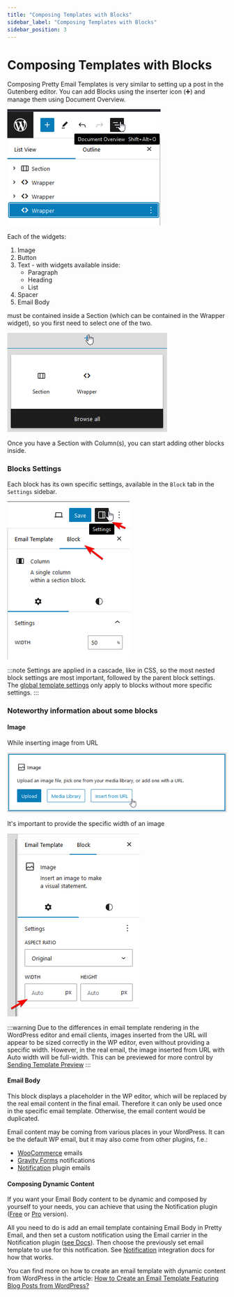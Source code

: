 ```yaml
---
title: "Composing Templates with Blocks"
sidebar_label: "Composing Templates with Blocks"
sidebar_position: 3
---
```


# Composing Templates with Blocks

Composing Pretty Email Templates is very similar to setting up a post in the Gutenberg editor. You can add Blocks using the inserter icon (➕) and manage them using Document Overview.

![](./assets/obraz%20(28).png)

Each of the widgets:

1. Image
2. Button
3. Text - with widgets available inside:
   * Paragraph
   * Heading
   * List
4. Spacer
5. Email Body

must be contained inside a Section (which can be contained in the Wrapper widget), so you first need to select one of the two.

![](./assets/obraz%20(29).png)

Once you have a Section with Column(s), you can start adding other blocks inside.

### Blocks Settings

Each block has its own specific settings, available in the `Block` tab in the `Settings` sidebar.

![](./assets/obraz%20(30).png)

:::note
Settings are applied in a cascade, like in CSS, so the most nested block settings are most important, followed by the parent block settings. The [global template settings](./global-template-settings/) only apply to blocks without more specific settings.
:::

### Noteworthy information about some blocks

#### Image

While inserting image from URL

![](./assets/obraz%20(31).png)

It's important to provide the specific width of an image

![](./assets/obraz%20(32).png)

:::warning
Due to the differences in email template rendering in the WordPress editor and email clients, images inserted from the URL will appear to be sized correctly in the WP editor, even without providing a specific width.  However, in the real email, the image inserted from URL with Auto width will be full-width. This can be previewed for more control by [Sending Template Preview](creating-new-template.md#sending-template-preview)
:::

#### Email Body

This block displays a placeholder in the WP editor, which will be replaced by the real email content in the final email. Therefore it can only be used once in the specific email template. Otherwise, the email content would be duplicated.

Email content may be coming from various places in your WordPress. It can be the default WP email, but it may also come from other plugins, f.e.:

* [WooCommerce](../integrations/woocommerce.md) emails
* [Gravity Forms](../integrations/gravity-forms.md) notifications
* [Notification](../integrations/notification.md) plugin emails

#### Composing Dynamic Content

If you want your Email Body content to be dynamic and composed by yourself to your needs, you can achieve that using the Notification plugin ([Free](https://wordpress.org/plugins/notification/) or [Pro](https://bracketspace.com/downloads/notification-pro/) version).

All you need to do is add an email template containing Email Body in Pretty Email, and then set a custom notification using the Email carrier in the Notification plugin ([see Docs](https://docs.bracketspace.com/notification)). Then choose the previously set email template to use for this notification. See [Notification](../integrations/notification.md) integration docs for how that works.

You can find more on how to create an email template with dynamic content from WordPress in the article:
[How to Create an Email Template Featuring Blog Posts from WordPress?](https://bracketspace.com/blog/create-email-template-blog-with-pretty-email/)